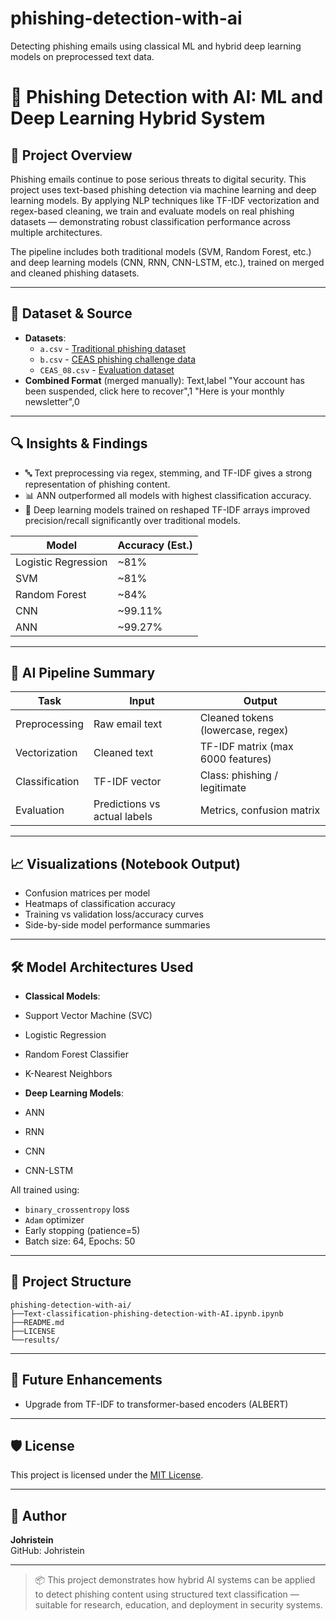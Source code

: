 # phishing-detection-with-ai  
Detecting phishing emails using classical ML and hybrid deep learning models on preprocessed text data.

# 🎯 Phishing Detection with AI: ML and Deep Learning Hybrid System

## 📌 Project Overview  
Phishing emails continue to pose serious threats to digital security. This project uses text-based phishing detection via machine learning and deep learning models. By applying NLP techniques like TF-IDF vectorization and regex-based cleaning, we train and evaluate models on real phishing datasets — demonstrating robust classification performance across multiple architectures.

The pipeline includes both traditional models (SVM, Random Forest, etc.) and deep learning models (CNN, RNN, CNN-LSTM, etc.), trained on merged and cleaned phishing datasets.

---

## 📂 Dataset & Source

- **Datasets**:
  - `a.csv` - [Traditional phishing dataset](https://www.kaggle.com/datasets/subhajournal/phishingemails)
  - `b.csv` - [CEAS phishing challenge data](https://www.kaggle.com/datasets/naserabdullahalam/phishing-email-dataset/data?select=phishing_email.csv)
  - `CEAS_08.csv` - [Evaluation dataset](https://www.kaggle.com/datasets/naserabdullahalam/phishing-email-dataset/data?select=CEAS_08.csv)
- **Combined Format** (merged manually):
Text,label
"Your account has been suspended, click here to recover",1
"Here is your monthly newsletter",0


---

## 🔍 Insights & Findings

- 🔤 Text preprocessing via regex, stemming, and TF-IDF gives a strong representation of phishing content.
- 📊 ANN outperformed all models with highest classification accuracy.
- 🧠 Deep learning models trained on reshaped TF-IDF arrays improved precision/recall significantly over traditional models.

| Model                  | Accuracy (Est.) |
|------------------------|-----------------|
| Logistic Regression    | ~81%            |
| SVM                    | ~81%            |
| Random Forest          | ~84%            |
| CNN                    | ~99.11%         |
| ANN                    | ~99.27%         |

---

## 🤖 AI Pipeline Summary

| Task                   | Input                            | Output                           |
|------------------------|----------------------------------|----------------------------------|
| Preprocessing          | Raw email text                   | Cleaned tokens (lowercase, regex)|
| Vectorization          | Cleaned text                     | TF-IDF matrix (max 6000 features)|
| Classification         | TF-IDF vector                    | Class: phishing / legitimate     |
| Evaluation             | Predictions vs actual labels     | Metrics, confusion matrix        |

---

## 📈 Visualizations (Notebook Output)

- Confusion matrices per model
- Heatmaps of classification accuracy
- Training vs validation loss/accuracy curves
- Side-by-side model performance summaries

---

## 🛠️ Model Architectures Used

- **Classical Models**:
- Support Vector Machine (SVC)
- Logistic Regression
- Random Forest Classifier
- K-Nearest Neighbors

- **Deep Learning Models**:
- ANN
- RNN
- CNN
- CNN-LSTM

All trained using:
- `binary_crossentropy` loss
- `Adam` optimizer
- Early stopping (patience=5)
- Batch size: 64, Epochs: 50

---

## 📁 Project Structure
```
phishing-detection-with-ai/
├──Text-classification-phishing-detection-with-AI.ipynb.ipynb
├──README.md
├──LICENSE
└──results/
```
---

## 🔮 Future Enhancements

- Upgrade from TF-IDF to transformer-based encoders (ALBERT)

---

## 🛡️ License

This project is licensed under the [MIT License](./LICENSE).

---

## 👤 Author

**Johristein**  
GitHub: Johristein

---

> 📦 This project demonstrates how hybrid AI systems can be applied to detect phishing content using structured text classification — suitable for research, education, and deployment in security systems.
